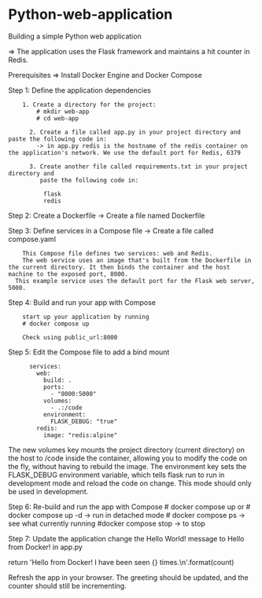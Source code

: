 # Python-web-application
Building a simple Python web application

=> The application uses the Flask framework and maintains a hit counter in Redis.

Prerequisites
=> Install Docker Engine and Docker Compose

Step 1: Define the application dependencies

	    1. Create a directory for the project:
			# mkdir web-app
			# cd web-app
			
		  2. Create a file called app.py in your project directory and paste the following code in:
			-> in app.py redis is the hostname of the redis container on the application's network. We use the default port for Redis, 6379
			
		  3. Create another file called requirements.txt in your project directory and 
		     paste the following code in:
		
			  flask
			  redis
			
Step 2: Create a Dockerfile
  		-> Create a file named Dockerfile

Step 3: Define services in a Compose file
		  -> Create a file called compose.yaml
		
    	This Compose file defines two services: web and Redis.
    	The web service uses an image that's built from the Dockerfile in the current directory. It then binds the container and the host machine to the exposed port, 8000. 
      This example service uses the default port for the Flask web server, 5000.
	
 Step 4: Build and run your app with Compose

		start up your application by running 
		# docker compose up
				
		Check using public_url:8000
		
Step 5: Edit the Compose file to add a bind mount

          services:
            web:
              build: .
              ports:
                - "8000:5000"
              volumes:
                - .:/code
              environment:
                FLASK_DEBUG: "true"
            redis:
              image: "redis:alpine"
	
	
The new volumes key mounts the project directory (current directory) on the host to /code inside the container, allowing you to modify the code on the fly, without having to rebuild the image. The environment key sets the FLASK_DEBUG environment variable, which tells flask run to run in development mode and reload the code on change. This mode should only be used in development.
	
Step 6: Re-build and run the app with Compose
    		# docker compose up
        or 
    		# docker compose up -d   -> run in detached mode
    		# docker compose ps      -> see what currently running
    		#docker compose stop    -> to stop
		
Step 7: Update the application
		    change the Hello World! message to Hello from Docker! in app.py
		
return 'Hello from Docker! I have been seen {} times.\n'.format(count)

Refresh the app in your browser. The greeting should be updated, and the counter should still be incrementing.


